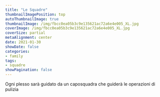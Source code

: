 ```yaml
---
title: "Le Squadre"
thumbnailImagePosition: top
autoThumbnailImage: true
thumbnailImage: /img/fbcc0ea05b3c9e135621ac72a6e4e005_XL.jpg
coverImage: /img/fbcc0ea05b3c9e135621ac72a6e4e005_XL.jpg
coverSize: partial
metaAlignment: center
date: 2021-01-30
showDate: false
categories:
- family
tags:
- squadre
showPagination: false
---
```


Ogni plesso sarà guidato da un caposquadra che guiderà le operazioni di pulizia

